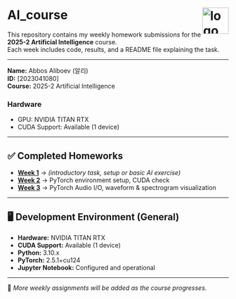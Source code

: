 # AI_course <img src="https://cdn-icons-png.flaticon.com/512/10644/10644640.png" alt="logo" width="60" align="right"/>

This repository contains my weekly homework submissions for the **2025-2 Artificial Intelligence** course.  
Each week includes code, results, and a README file explaining the task.

---

**Name:** Abbos Aliboev  (알리)  
**ID:** [2023041080]  
**Course:** 2025-2 Artificial Intelligence  

### Hardware
- GPU: NVIDIA TITAN RTX
- CUDA Support: Available (1 device)

---

## ✅ Completed Homeworks

- **[Week 1](./week1/README.md)** → *(introductory task, setup or basic AI exercise)*  
- **[Week 2](./week2/README.md)** → PyTorch environment setup, CUDA check  
- **[Week 3](./week3/README.md)** → PyTorch Audio I/O, waveform & spectrogram visualization  

---

## 🖥️ Development Environment (General)

- **Hardware:** NVIDIA TITAN RTX  
- **CUDA Support:** Available (1 device)  
- **Python:** 3.10.x  
- **PyTorch:** 2.5.1+cu124  
- **Jupyter Notebook:** Configured and operational  

---

📌 *More weekly assignments will be added as the course progresses.*  


